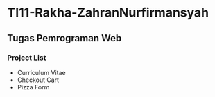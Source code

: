 # TI11-Rakha-ZahranNurfirmansyah
## Tugas Pemrograman Web

### Project List
* Curriculum Vitae
* Checkout Cart
* Pizza Form
